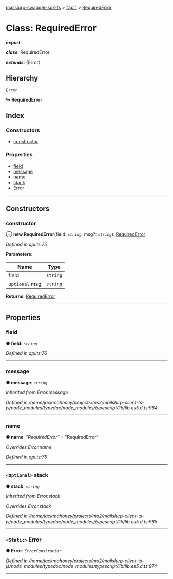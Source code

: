 [mailslurp-swagger-sdk-ts](../README.md) > ["api"](../modules/_api_.md) > [RequiredError](../classes/_api_.requirederror.md)

# Class: RequiredError

*__export__*: 

*__class__*: RequiredError

*__extends__*: {Error}

## Hierarchy

 `Error`

**↳ RequiredError**

## Index

### Constructors

* [constructor](_api_.requirederror.md#constructor)

### Properties

* [field](_api_.requirederror.md#field)
* [message](_api_.requirederror.md#message)
* [name](_api_.requirederror.md#name)
* [stack](_api_.requirederror.md#stack)
* [Error](_api_.requirederror.md#error)

---

## Constructors

<a id="constructor"></a>

###  constructor

⊕ **new RequiredError**(field: *`string`*, msg?: *`string`*): [RequiredError](_api_.requirederror.md)

*Defined in api.ts:75*

**Parameters:**

| Name | Type |
| ------ | ------ |
| field | `string` |
| `Optional` msg | `string` |

**Returns:** [RequiredError](_api_.requirederror.md)

___

## Properties

<a id="field"></a>

###  field

**● field**: *`string`*

*Defined in api.ts:76*

___
<a id="message"></a>

###  message

**● message**: *`string`*

*Inherited from Error.message*

*Defined in /home/jackmahoney/projects/ms2/mailslurp-client-ts-js/node_modules/typedoc/node_modules/typescript/lib/lib.es5.d.ts:964*

___
<a id="name"></a>

###  name

**● name**: *"RequiredError"* = "RequiredError"

*Overrides Error.name*

*Defined in api.ts:75*

___
<a id="stack"></a>

### `<Optional>` stack

**● stack**: *`string`*

*Inherited from Error.stack*

*Overrides Error.stack*

*Defined in /home/jackmahoney/projects/ms2/mailslurp-client-ts-js/node_modules/typedoc/node_modules/typescript/lib/lib.es5.d.ts:965*

___
<a id="error"></a>

### `<Static>` Error

**● Error**: *`ErrorConstructor`*

*Defined in /home/jackmahoney/projects/ms2/mailslurp-client-ts-js/node_modules/typedoc/node_modules/typescript/lib/lib.es5.d.ts:974*

___

